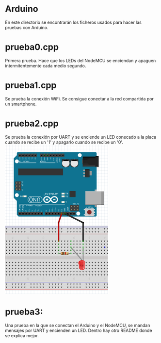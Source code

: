 # Arduino
En este directorio se encontrarán los ficheros usados para hacer las pruebas con Arduino.

# prueba0.cpp
Primera prueba. Hace que los LEDs del NodeMCU se enciendan y apaguen intermitentemente cada medio segundo.

# prueba1.cpp
Se prueba la conexión WiFi. Se consigue conectar a la red compartida por un smartphone.

# prueba2.cpp
Se prueba la conexión por UART y se enciende un LED conecado a la placa cuando se recibe un '1' y apagarlo cuando se recibe un '0'.  
![](https://github.com/Xayiide/esp-8266-pruebas/blob/main/assets/UnoUART.png)

# prueba3:
Una prueba en la que se conectan el Arduino y el NodeMCU, se mandan mensajes por UART y encienden un LED. Dentro hay otro README donde se explica mejor.
